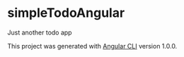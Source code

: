 # simpleTodoAngular

Just another todo app

This project was generated with [Angular CLI](https://github.com/angular/angular-cli) version 1.0.0.